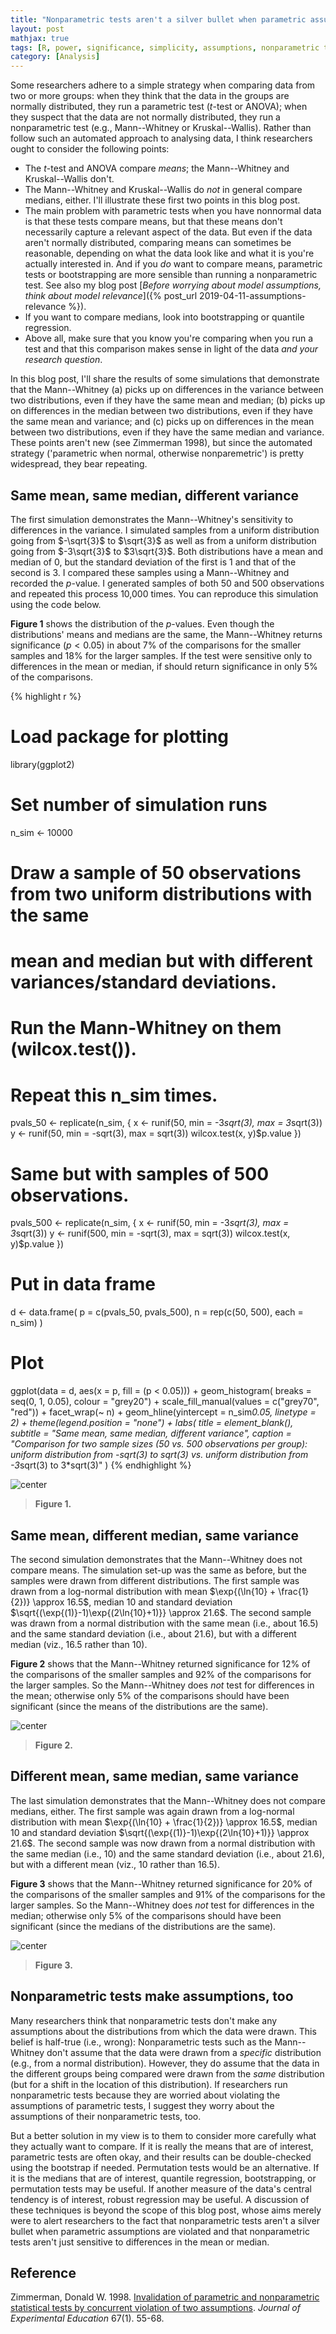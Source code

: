 ```yaml
---
title: "Nonparametric tests aren't a silver bullet when parametric assumptions are violated"
layout: post
mathjax: true
tags: [R, power, significance, simplicity, assumptions, nonparametric tests]
category: [Analysis]
---
```


Some researchers adhere to a simple strategy when comparing data from two
or more groups:
when they think that the data in the groups are normally distributed,
they run a parametric test ($t$-test or ANOVA);
when they suspect that the data are not normally distributed,
they run a nonparametric test (e.g., Mann--Whitney or Kruskal--Wallis).
Rather than follow such an automated approach to analysing data, I think
researchers ought to consider the following points:

* The $t$-test and ANOVA compare _means_; the Mann--Whitney and Kruskal--Wallis don't.
* The Mann--Whitney and Kruskal--Wallis do _not_ in general compare medians, either. I'll illustrate these first two points in this blog post.
* The main problem with parametric tests when you have nonnormal data is that these tests compare means, but that these means don't necessarily capture a relevant aspect of the data. But even if the data aren't normally distributed, comparing means can sometimes be reasonable, depending on what the data look like and what it is you're actually interested in. And if you _do_ want to compare means, parametric tests or bootstrapping are more sensible than running a nonparametric test. See also my blog post [_Before worrying about model assumptions, think about model relevance_]({% post_url 2019-04-11-assumptions-relevance %}).
* If you want to compare medians, look into bootstrapping or quantile regression.
* Above all, make sure that you know you're comparing when you run a test and that this comparison makes sense in light of the data _and your research question_.

In this blog post, I'll share the results of some simulations that demonstrate
that the Mann--Whitney (a) picks up on differences in the variance between
two distributions, even if they have the same mean and median;
(b) picks up on differences in the median between two distributions,
even if they have the same mean and variance;
and (c) picks up on differences in the mean between two distributions,
even if they have the same median and variance.
These points aren't new (see Zimmerman 1998), but since the automated
strategy ('parametric when normal, otherwise nonparemetric') is pretty widespread,
they bear repeating.

<!--more-->





<!-- ## Different distribution, but same mean, same median, same variance -->

<!-- Compare a sample drawn from a normal distribution with mean (and median) 0 -->
<!-- and standard deviation 1 -->
<!-- to a sample drawn from a uniform distribution from $-\sqrt{3}$ to $\sqrt{3}$. -->
<!-- This uniform distribution also has a mean and median of 0 and a standard -->
<!-- deviation of 1. -->



<!-- > **Figure 1.** -->

<!-- About 5% of significant results for both. -->

## Same mean, same median, different variance
The first simulation demonstrates the Mann--Whitney's sensitivity
to differences in the variance. I simulated samples
from a uniform distribution going from $-\sqrt{3}$ to $\sqrt{3}$
as well as from a uniform distribution going from $-3\sqrt{3}$ to $3\sqrt{3}$.
Both distributions have a mean and median of 0,
but the standard deviation of the first is 1 and that of the second is 3.
I compared these samples using a Mann--Whitney and recorded the $p$-value.
I generated samples of both 50 and 500 observations and repeated this
process 10,000 times. You can reproduce this simulation using the code below.

**Figure 1** shows the distribution of the $p$-values. 
Even though the distributions' means and medians are the same,
the Mann--Whitney returns significance ($p < 0.05$) in about 7% of the comparisons
for the smaller samples
and 18% for the larger samples. If the test were sensitive only to differences
in the mean or median, if should return significance in only 5% of the comparisons.


{% highlight r %}
# Load package for plotting
library(ggplot2)

# Set number of simulation runs
n_sim <- 10000

# Draw a sample of 50 observations from two uniform distributions with the same 
# mean and median but with different variances/standard deviations.
# Run the Mann-Whitney on them (wilcox.test()).
# Repeat this n_sim times.
pvals_50 <- replicate(n_sim, {
  x <- runif(50, min = -3*sqrt(3), max = 3*sqrt(3))
  y <- runif(50, min = -sqrt(3), max = sqrt(3))
  wilcox.test(x, y)$p.value
})

# Same but with samples of 500 observations.
pvals_500 <- replicate(n_sim, {
  x <- runif(50, min = -3*sqrt(3), max = 3*sqrt(3))
  y <- runif(500, min = -sqrt(3), max = sqrt(3))
  wilcox.test(x, y)$p.value
})

# Put in data frame
d <- data.frame(
  p = c(pvals_50, pvals_500),
  n = rep(c(50, 500), each = n_sim)
)

# Plot
ggplot(data = d,
       aes(x = p,
           fill = (p < 0.05))) +
  geom_histogram(
    breaks = seq(0, 1, 0.05),
    colour = "grey20") +
  scale_fill_manual(values = c("grey70", "red")) +
  facet_wrap(~ n) +
  geom_hline(yintercept = n_sim*0.05, linetype = 2) +
  theme(legend.position = "none") +
  labs(
    title = element_blank(),
    subtitle = "Same mean, same median, different variance",
    caption = "Comparison for two sample sizes (50 vs. 500 observations per group):
    uniform distribution from -sqrt(3) to sqrt(3)
    vs. uniform distribution from -3*sqrt(3) to 3*sqrt(3)"
  )
{% endhighlight %}

![center](/figs/2020-05-23-nonparametric/unnamed-chunk-96-1.png)

> **Figure 1.**

## Same mean, different median, same variance
The second simulation demonstrates that the Mann--Whitney does not
compare means. The simulation set-up was the same as before, but the samples
were drawn from different distributions.
The first sample was drawn from a log-normal distribution 
with mean $\exp{(\ln{10} + \frac{1}{2})} \approx 16.5$,
median 10 and standard deviation $\sqrt{(\exp{(1)}-1)\exp{(2\ln{10}+1)}} \approx 21.6$.
The second sample was drawn from a normal distribution
with the same mean (i.e., about 16.5) and the same standard deviation
(i.e., about 21.6), but with a different median (viz., 16.5 rather than 10).

**Figure 2** shows that the Mann--Whitney returned
significance for 12% of the comparisons of the smaller samples
and 92% of the comparisons for the larger samples.
So the Mann--Whitney does _not_ test for differences in the mean;
otherwise only 5% of the comparisons should have been significant
(since the means of the distributions are the same).



![center](/figs/2020-05-23-nonparametric/unnamed-chunk-98-1.png)

> **Figure 2.**

## Different mean, same median, same variance
The last simulation demonstrates that the Mann--Whitney does not
compare medians, either. 
The first sample was again drawn from a log-normal distribution 
with mean $\exp{(\ln{10} + \frac{1}{2})} \approx 16.5$,
median 10 and standard deviation $\sqrt{(\exp{(1)}-1)\exp{(2\ln{10}+1)}} \approx 21.6$.
The second sample was now drawn from a normal distribution
with the same median (i.e., 10) and the same standard deviation
(i.e., about 21.6), but with a different mean (viz., 10 rather than 16.5).

**Figure 3** shows that the Mann--Whitney returned
significance for 20% of the comparisons of the smaller samples
and 91% of the comparisons for the larger samples.
So the Mann--Whitney does _not_ test for differences in the median;
otherwise only 5% of the comparisons should have been significant
(since the medians of the distributions are the same).

![center](/figs/2020-05-23-nonparametric/unnamed-chunk-99-1.png)

> **Figure 3.**

## Nonparametric tests make assumptions, too
Many researchers think that nonparametric tests don't
make any assumptions about the distributions from which the data were drawn.
This belief is half-true (i.e., wrong):
Nonparametric tests such as the Mann--Whitney don't assume that the data were
drawn from a _specific_ distribution (e.g., from a normal distribution). However,
they do assume that the data in the different groups being compared were drawn
from the _same_ distribution (but for a shift in the location of this distribution).
If researchers run nonparametric tests because they are worried about violating
the assumptions of parametric tests, I suggest they worry about the assumptions
of their nonparametric tests, too.

But a better solution in my view is to 
them to consider more carefully what they actually want to compare.
If it is really the means that are of interest, parametric tests are often okay,
and their results can be double-checked using the bootstrap if needed. Permutation
tests would be an alternative.
If it is the medians that are of interest, quantile regression, bootstrapping,
or permutation tests may be useful.
If another measure of the data's central tendency is of interest, robust regression
may be useful.
A discussion of these techniques is beyond the scope of this blog post, whose
aims merely were to alert researchers to the fact that nonparametric tests
aren't a silver bullet when parametric assumptions are violated and that
nonparametric tests aren't just sensitive to differences in the mean or median.

## Reference

Zimmerman, Donald W. 1998. [Invalidation of parametric and nonparametric statistical tests by concurrent violation of two assumptions](https://doi.org/10.1080/00220979809598344). _Journal of Experimental Education_ 67(1). 55-68.
